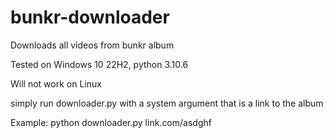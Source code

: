 # bunkr-downloader
Downloads all videos from bunkr album

Tested on Windows 10 22H2, python 3.10.6

Will not work on Linux

simply run downloader.py with a system argument that is a link to the album

Example:
  python downloader.py link.com/asdghf
